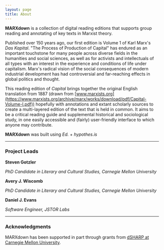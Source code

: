 ```yaml
---
layout: page
title: About
---
```


**MARXdown** is a collection of digital reading editions that supports group reading and annotating of key texts in Marxist theory.

Published over 150 years ago, our first edition is Volume 1 of Karl Marx's *Das Kapital*. "The Process of Production of Capital" has endured as an important touchstone for many people across diverse fields in the humanities and social sciences, as well as for activists and intellectuals of all types with an interest in the experience and conditions of life under capitalism. Marx's radical vision of the social consequences of modern industrial development has had controversial and far-reaching effects in global politics and thought.


This reading edition of *Capital* brings together the original English translation from 1887 (drawn from [www.marxists.org](https://www.marxists.org/archive/marx/works/download/pdf/Capital-Volume-I.pdf)) hopefully with annotations and extant scholarly sources to create a multi-layered edition of the text that is held in common. It aims to be a critical reading guide and supplemental historical and sociological study, in one easily accessible and (fairly) user-friendly interface to which anyone may contribute.

**MARXdown** was built using *Ed.* + *hypothes.is*

* * *

### Project Leads

**Steven Gotzler**

*PhD Candidate in Literary and Cultural Studies, Carnegie Mellon University*

**Avery J. Wiscomb**

*PhD Candidate in Literary and Cultural Studies, Carnegie Mellon University*

**Daniel J. Evans**

*Software Engineer, JSTOR Labs*

* * *

### Acknowledgments

MARXdown has been supported in part through grants from [dSHARP at Carnegie Mellon University](http://dsharp.library.cmu.edu/).
